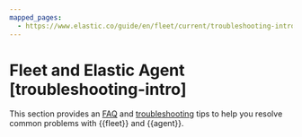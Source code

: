 ```yaml
---
mapped_pages:
  - https://www.elastic.co/guide/en/fleet/current/troubleshooting-intro.html
---
```


# Fleet and Elastic Agent [troubleshooting-intro]

This section provides an [FAQ](frequently-asked-questions.md) and [troubleshooting](common-problems.md) tips to help you resolve common problems with {{fleet}} and {{agent}}.



